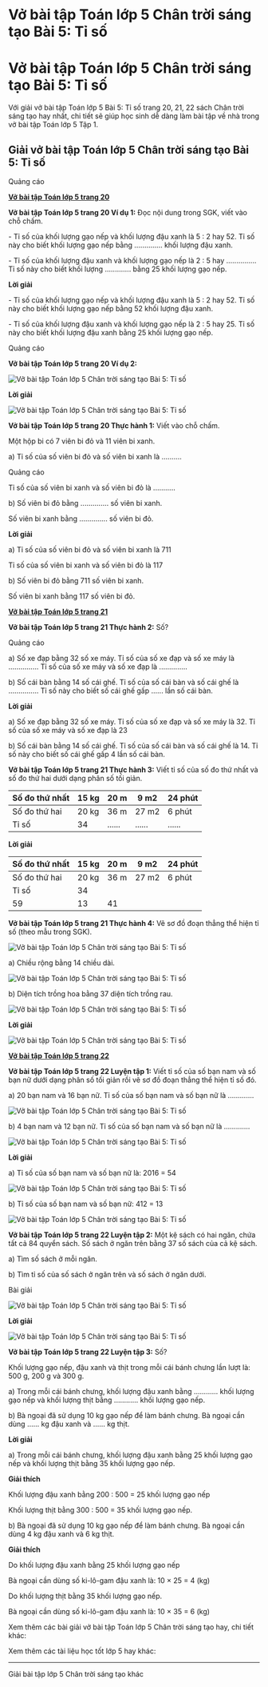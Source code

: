 # Vở bài tập Toán lớp 5 Chân trời sáng tạo Bài 5: Tỉ số

# Vở bài tập Toán lớp 5 Chân trời sáng tạo Bài 5: Tỉ số

Với giải vở bài tập Toán lớp 5 Bài 5: Tỉ số trang 20, 21, 22 sách Chân trời sáng tạo hay nhất, chi tiết sẽ giúp học sinh dễ dàng làm bài tập về nhà trong vở bài tập Toán lớp 5 Tập 1.

## Giải vở bài tập Toán lớp 5 Chân trời sáng tạo Bài 5: Tỉ số

Quảng cáo

[**Vở bài tập Toán lớp 5 trang 20**](https://vietjack.com/vbt-toan-5-ct/vbt-toan-lop-5-trang-20.jsp)

**Vở bài tập Toán lớp 5 trang 20 Ví dụ 1:** Đọc nội dung trong SGK, viết vào chỗ chấm.

\- Tỉ số của khối lượng gạo nếp và khối lượng đậu xanh là 5 : 2 hay 52. Tỉ số này cho biết khối lượng gạo nếp bằng .............. khối lượng đậu xanh.

\- Tỉ số của khối lượng đậu xanh và khối lượng gạo nếp là 2 : 5 hay ............... Tỉ số này cho biết khối lượng ............. bằng 25 khối lượng gạo nếp.

**Lời giải**

\- Tỉ số của khối lượng gạo nếp và khối lượng đậu xanh là 5 : 2 hay 52. Tỉ số này cho biết khối lượng gạo nếp bằng 52 khối lượng đậu xanh.

\- Tỉ số của khối lượng đậu xanh và khối lượng gạo nếp là 2 : 5 hay 25. Tỉ số này cho biết khối lượng đậu xanh bằng 25 khối lượng gạo nếp.

Quảng cáo

**Vở bài tập Toán lớp 5 trang 20 Ví dụ 2:**

![Vở bài tập Toán lớp 5 Chân trời sáng tạo Bài 5: Tỉ số](https://vietjack.com/vbt-toan-5-ct/images/bai-5-ti-so-223465.PNG)

**Lời giải**

![Vở bài tập Toán lớp 5 Chân trời sáng tạo Bài 5: Tỉ số](https://vietjack.com/vbt-toan-5-ct/images/bai-5-ti-so-223466.PNG)

**Vở bài tập Toán lớp 5 trang 20 Thực hành 1:** Viết vào chỗ chấm.

Một hộp bi có 7 viên bi đỏ và 11 viên bi xanh. 

a) Tỉ số của số viên bi đỏ và số viên bi xanh là ..........

Quảng cáo

Tỉ số của số viên bi xanh và số viên bi đỏ là ...........

b) Số viên bi đỏ bằng .............. số viên bi xanh. 

Số viên bi xanh bằng .............. số viên bi đỏ.

**Lời giải**

a) Tỉ số của số viên bi đỏ và số viên bi xanh là 711

Tỉ số của số viên bi xanh và số viên bi đỏ là 117

b) Số viên bi đỏ bằng 711 số viên bi xanh. 

Số viên bi xanh bằng 117 số viên bi đỏ.

[**Vở bài tập Toán lớp 5 trang 21**](https://vietjack.com/vbt-toan-5-ct/vbt-toan-lop-5-trang-21.jsp)

**Vở bài tập Toán lớp 5 trang 21 Thực hành 2:** Số?

Quảng cáo

a) Số xe đạp bằng 32 số xe máy. Tỉ số của số xe đạp và số xe máy là ............... Tỉ số của số xe máy và số xe đạp là ..............

b) Số cái bàn bằng 14 số cái ghế. Tỉ số của số cái bàn và số cái ghế là ............... Tỉ số này cho biết số cái ghế gấp ...... lần số cái bàn.

**Lời giải**

a) Số xe đạp bằng 32 số xe máy. Tỉ số của số xe đạp và số xe máy là 32. Tỉ số của số xe máy và số xe đạp là 23

b) Số cái bàn bằng 14 số cái ghế. Tỉ số của số cái bàn và số cái ghế là 14. Tỉ số này cho biết số cái ghế gấp 4 lần số cái bàn.

**Vở bài tập Toán lớp 5 trang 21 Thực hành 3:** Viết tỉ số của số đo thứ nhất và số đo thứ hai dưới dạng phân số tối giản.

Số đo thứ nhất | 15 kg | 20 m | 9 m2 | 24 phút  
---|---|---|---|---  
Số đo thứ hai | 20 kg | 36 m | 27 m2 | 6 phút  
Tỉ số | 34 | ...... | ...... | ......  
  
**Lời giải**

Số đo thứ nhất |  15 kg  |  20 m  |  9 m2 |  24 phút  
---|---|---|---|---  
Số đo thứ hai | 20 kg | 36 m | 27 m2 | 6 phút  
Tỉ số | 34  
| 59 | 13 | 41  
  
**Vở bài tập Toán lớp 5 trang 21 Thực hành 4:** Vẽ sơ đồ đoạn thẳng thể hiện tỉ số (theo mẫu trong SGK).

![Vở bài tập Toán lớp 5 Chân trời sáng tạo Bài 5: Tỉ số](https://vietjack.com/vbt-toan-5-ct/images/bai-5-ti-so-224878.PNG)

a) Chiều rộng bằng 14 chiều dài.

![Vở bài tập Toán lớp 5 Chân trời sáng tạo Bài 5: Tỉ số](https://vietjack.com/vbt-toan-5-ct/images/bai-5-ti-so-223467.PNG)

b) Diện tích trồng hoa bằng 37 diện tích trồng rau.

![Vở bài tập Toán lớp 5 Chân trời sáng tạo Bài 5: Tỉ số](https://vietjack.com/vbt-toan-5-ct/images/bai-5-ti-so-223468.PNG)

**Lời giải**

![Vở bài tập Toán lớp 5 Chân trời sáng tạo Bài 5: Tỉ số](https://vietjack.com/vbt-toan-5-ct/images/bai-5-ti-so-223470.PNG)

[**Vở bài tập Toán lớp 5 trang 22**](https://vietjack.com/vbt-toan-5-ct/vbt-toan-lop-5-trang-22.jsp)

**Vở bài tập Toán lớp 5 trang 22 Luyện tập 1:** Viết tỉ số của số bạn nam và số bạn nữ dưới dạng phân số tối giản rồi vẽ sơ đồ đoạn thẳng thể hiện tỉ số đó.

a) 20 bạn nam và 16 bạn nữ. Tỉ số của số bạn nam và số bạn nữ là .............

![Vở bài tập Toán lớp 5 Chân trời sáng tạo Bài 5: Tỉ số](https://vietjack.com/vbt-toan-5-ct/images/bai-5-ti-so-223471.PNG)

b) 4 bạn nam và 12 bạn nữ. Tỉ số của số bạn nam và số bạn nữ là .............

![Vở bài tập Toán lớp 5 Chân trời sáng tạo Bài 5: Tỉ số](https://vietjack.com/vbt-toan-5-ct/images/bai-5-ti-so-223472.PNG)

**Lời giải**

a) Tỉ số của số bạn nam và số bạn nữ là: 2016 = 54

![Vở bài tập Toán lớp 5 Chân trời sáng tạo Bài 5: Tỉ số](https://vietjack.com/vbt-toan-5-ct/images/bai-5-ti-so-223473.PNG)

b) Tỉ số của số bạn nam và số bạn nữ: 412 = 13

![Vở bài tập Toán lớp 5 Chân trời sáng tạo Bài 5: Tỉ số](https://vietjack.com/vbt-toan-5-ct/images/bai-5-ti-so-223474.PNG)

**Vở bài tập Toán lớp 5 trang 22 Luyện tập 2:** Một kệ sách có hai ngăn, chứa tất cả 84 quyển sách. Số sách ở ngăn trên bằng 37 số sách của cả kệ sách.

a) Tìm số sách ở mỗi ngăn.

b) Tìm tỉ số của số sách ở ngăn trên và số sách ở ngăn dưới.

Bài giải

![Vở bài tập Toán lớp 5 Chân trời sáng tạo Bài 5: Tỉ số](https://vietjack.com/vbt-toan-5-ct/images/bai-5-ti-so-223475.PNG)

**Lời giải**

![Vở bài tập Toán lớp 5 Chân trời sáng tạo Bài 5: Tỉ số](https://vietjack.com/vbt-toan-5-ct/images/bai-5-ti-so-1.PNG)

**Vở bài tập Toán lớp 5 trang 22 Luyện tập 3:** Số?

Khối lượng gạo nếp, đậu xanh và thịt trong mỗi cái bánh chưng lần lượt là: 500 g, 200 g và 300 g.

a) Trong mỗi cái bánh chưng, khối lượng đậu xanh bằng ............ khối lượng gạo nếp và khối lượng thịt bằng ............ khối lượng gạo nếp.

b) Bà ngoại đã sử dụng 10 kg gạo nếp để làm bánh chưng. Bà ngoại cần dùng ...... kg đậu xanh và ...... kg thịt.

**Lời giải**

a) Trong mỗi cái bánh chưng, khối lượng đậu xanh bằng 25 khối lượng gạo nếp và khối lượng thịt bằng 35 khối lượng gạo nếp.

**Giải thích**

Khối lượng đậu xanh bằng 200 : 500 = 25 khối lượng gạo nếp

Khối lượng thịt bằng 300 : 500 = 35 khối lượng gạo nếp.

b) Bà ngoại đã sử dụng 10 kg gạo nếp để làm bánh chưng. Bà ngoại cần dùng 4 kg đậu xanh và 6 kg thịt.

**Giải thích**

Do khối lượng đậu xanh bằng 25 khối lượng gạo nếp

Bà ngoại cần dùng số ki-lô-gam đậu xanh là: 10 × 25 = 4 (kg)

Do khối lượng thịt bằng 35 khối lượng gạo nếp.

Bà ngoại cần dùng số ki-lô-gam đậu xanh là: 10 × 35 = 6 (kg)

Xem thêm các bài giải vở bài tập Toán lớp 5 Chân trời sáng tạo hay, chi tiết khác:

Xem thêm các tài liệu học tốt lớp 5 hay khác:

* * *

Giải bài tập lớp 5 Chân trời sáng tạo khác
